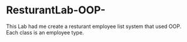 # ResturantLab-OOP-
This Lab had me create a resturant employee list system that used OOP. Each class is an employee type.
